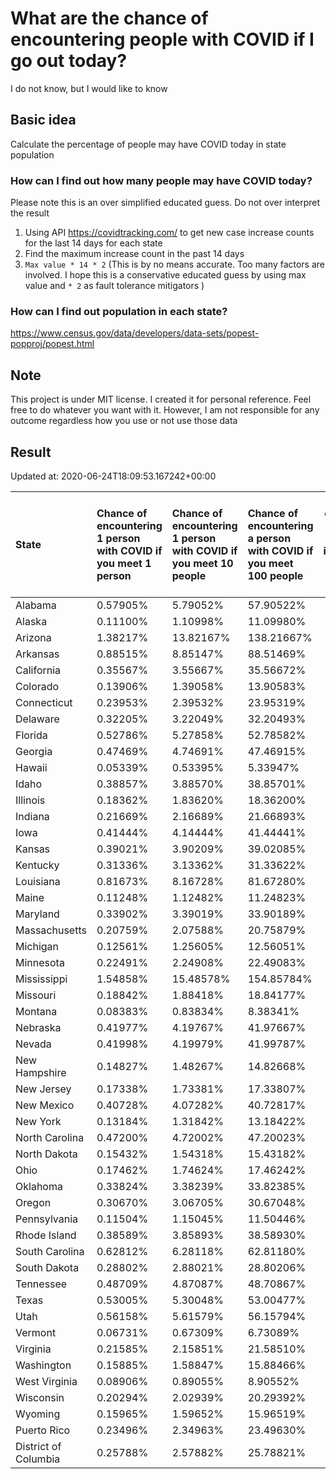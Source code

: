 # What are the chance of encountering people with COVID if I go out today?
I do not know, but I would like to know

## Basic idea
Calculate the percentage of people may have COVID today in state population

### How can I find out how many people may have COVID today?
Please note this is an over simplified educated guess. Do not over interpret the result 
1. Using API https://covidtracking.com/ to get new case increase counts for the last 14 days for each state
2. Find the maximum increase count in the past 14 days
3. `Max value * 14 * 2` (This is by no means accurate. Too many factors are involved. I hope this is a conservative educated guess by using max value and `* 2` as fault tolerance mitigators ) 

### How can I find out population in each state?
https://www.census.gov/data/developers/data-sets/popest-popproj/popest.html

## Note
This project is under MIT license. I created it for personal reference. Feel free to do whatever you want with it. However, I am not responsible for any outcome regardless how you use or not use those data 

## Result

 Updated at: 2020-06-24T18:09:53.167242+00:00

| State                | Chance of encountering 1 person with COVID if you meet 1 person   | Chance of encountering 1 person with COVID if you meet 10 people   | Chance of encountering a person with COVID if you meet 100 people   |   Max count of new case increase in the past 14 days |   Estimated people count with COVID |
|:---------------------|:------------------------------------------------------------------|:-------------------------------------------------------------------|:--------------------------------------------------------------------|-----------------------------------------------------:|------------------------------------:|
| Alabama              | 0.57905%                                                          | 5.79052%                                                           | 57.90522%                                                           |                                                 1014 |                               28392 |
| Alaska               | 0.11100%                                                          | 1.10998%                                                           | 11.09980%                                                           |                                                   29 |                                 812 |
| Arizona              | 1.38217%                                                          | 13.82167%                                                          | 138.21667%                                                          |                                                 3593 |                              100604 |
| Arkansas             | 0.88515%                                                          | 8.85147%                                                           | 88.51469%                                                           |                                                  954 |                               26712 |
| California           | 0.35567%                                                          | 3.55667%                                                           | 35.56672%                                                           |                                                 5019 |                              140532 |
| Colorado             | 0.13906%                                                          | 1.39058%                                                           | 13.90583%                                                           |                                                  286 |                                8008 |
| Connecticut          | 0.23953%                                                          | 2.39532%                                                           | 23.95319%                                                           |                                                  305 |                                8540 |
| Delaware             | 0.32205%                                                          | 3.22049%                                                           | 32.20493%                                                           |                                                  112 |                                3136 |
| Florida              | 0.52786%                                                          | 5.27858%                                                           | 52.78582%                                                           |                                                 4049 |                              113372 |
| Georgia              | 0.47469%                                                          | 4.74691%                                                           | 47.46915%                                                           |                                                 1800 |                               50400 |
| Hawaii               | 0.05339%                                                          | 0.53395%                                                           | 5.33947%                                                            |                                                   27 |                                 756 |
| Idaho                | 0.38857%                                                          | 3.88570%                                                           | 38.85701%                                                           |                                                  248 |                                6944 |
| Illinois             | 0.18362%                                                          | 1.83620%                                                           | 18.36200%                                                           |                                                  831 |                               23268 |
| Indiana              | 0.21669%                                                          | 2.16689%                                                           | 21.66893%                                                           |                                                  521 |                               14588 |
| Iowa                 | 0.41444%                                                          | 4.14444%                                                           | 41.44441%                                                           |                                                  467 |                               13076 |
| Kansas               | 0.39021%                                                          | 3.90209%                                                           | 39.02085%                                                           |                                                  406 |                               11368 |
| Kentucky             | 0.31336%                                                          | 3.13362%                                                           | 31.33622%                                                           |                                                  500 |                               14000 |
| Louisiana            | 0.81673%                                                          | 8.16728%                                                           | 81.67280%                                                           |                                                 1356 |                               37968 |
| Maine                | 0.11248%                                                          | 1.12482%                                                           | 11.24823%                                                           |                                                   54 |                                1512 |
| Maryland             | 0.33902%                                                          | 3.39019%                                                           | 33.90189%                                                           |                                                  732 |                               20496 |
| Massachusetts        | 0.20759%                                                          | 2.07588%                                                           | 20.75879%                                                           |                                                  511 |                               14308 |
| Michigan             | 0.12561%                                                          | 1.25605%                                                           | 12.56051%                                                           |                                                  448 |                               12544 |
| Minnesota            | 0.22491%                                                          | 2.24908%                                                           | 22.49083%                                                           |                                                  453 |                               12684 |
| Mississippi          | 1.54858%                                                          | 15.48578%                                                          | 154.85784%                                                          |                                                 1646 |                               46088 |
| Missouri             | 0.18842%                                                          | 1.88418%                                                           | 18.84177%                                                           |                                                  413 |                               11564 |
| Montana              | 0.08383%                                                          | 0.83834%                                                           | 8.38341%                                                            |                                                   32 |                                 896 |
| Nebraska             | 0.41977%                                                          | 4.19767%                                                           | 41.97667%                                                           |                                                  290 |                                8120 |
| Nevada               | 0.41998%                                                          | 4.19979%                                                           | 41.99787%                                                           |                                                  462 |                               12936 |
| New Hampshire        | 0.14827%                                                          | 1.48267%                                                           | 14.82668%                                                           |                                                   72 |                                2016 |
| New Jersey           | 0.17338%                                                          | 1.73381%                                                           | 17.33807%                                                           |                                                  550 |                               15400 |
| New Mexico           | 0.40728%                                                          | 4.07282%                                                           | 40.72817%                                                           |                                                  305 |                                8540 |
| New York             | 0.13184%                                                          | 1.31842%                                                           | 13.18422%                                                           |                                                  916 |                               25648 |
| North Carolina       | 0.47200%                                                          | 4.72002%                                                           | 47.20023%                                                           |                                                 1768 |                               49504 |
| North Dakota         | 0.15432%                                                          | 1.54318%                                                           | 15.43182%                                                           |                                                   42 |                                1176 |
| Ohio                 | 0.17462%                                                          | 1.74624%                                                           | 17.46242%                                                           |                                                  729 |                               20412 |
| Oklahoma             | 0.33824%                                                          | 3.38239%                                                           | 33.82385%                                                           |                                                  478 |                               13384 |
| Oregon               | 0.30670%                                                          | 3.06705%                                                           | 30.67048%                                                           |                                                  462 |                               12936 |
| Pennsylvania         | 0.11504%                                                          | 1.15045%                                                           | 11.50446%                                                           |                                                  526 |                               14728 |
| Rhode Island         | 0.38589%                                                          | 3.85893%                                                           | 38.58930%                                                           |                                                  146 |                                4088 |
| South Carolina       | 0.62812%                                                          | 6.28118%                                                           | 62.81180%                                                           |                                                 1155 |                               32340 |
| South Dakota         | 0.28802%                                                          | 2.88021%                                                           | 28.80206%                                                           |                                                   91 |                                2548 |
| Tennessee            | 0.48709%                                                          | 4.87087%                                                           | 48.70867%                                                           |                                                 1188 |                               33264 |
| Texas                | 0.53005%                                                          | 5.30048%                                                           | 53.00477%                                                           |                                                 5489 |                              153692 |
| Utah                 | 0.56158%                                                          | 5.61579%                                                           | 56.15794%                                                           |                                                  643 |                               18004 |
| Vermont              | 0.06731%                                                          | 0.67309%                                                           | 6.73089%                                                            |                                                   15 |                                 420 |
| Virginia             | 0.21585%                                                          | 2.15851%                                                           | 21.58510%                                                           |                                                  658 |                               18424 |
| Washington           | 0.15885%                                                          | 1.58847%                                                           | 15.88466%                                                           |                                                  432 |                               12096 |
| West Virginia        | 0.08906%                                                          | 0.89055%                                                           | 8.90552%                                                            |                                                   57 |                                1596 |
| Wisconsin            | 0.20294%                                                          | 2.02939%                                                           | 20.29392%                                                           |                                                  422 |                               11816 |
| Wyoming              | 0.15965%                                                          | 1.59652%                                                           | 15.96519%                                                           |                                                   33 |                                 924 |
| Puerto Rico          | 0.23496%                                                          | 2.34963%                                                           | 23.49630%                                                           |                                                  268 |                                7504 |
| District of Columbia | 0.25788%                                                          | 2.57882%                                                           | 25.78821%                                                           |                                                   65 |                                1820 |
